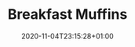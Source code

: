 ---
layout: recipe
date: 2020-11-04T23:15:28+01:00
draft: true    
title:  "Breakfast Muffins" # The title of your awesome recipe
image: awesome-recipe-image.jpg # Name of image in recipe bundle
imagecredit: https://placekitten.com/600/800 # URL to image source page, website, or creator
YouTubeID:  # The F2SYDXV1W1w part of https://www.youtube.com/watch?v=F2SYDXV1W1w
authorName: # Name of the recipe/article author
authorURL: # URL of their home website
sourceName: # Name of the source website
sourceURL: # Actual URL of the recipe itself
category: Morgenmad
cuisine: Amerikansk
tags: 
  - Kreativ
yield: 8
prepTime: 30
cookTime: 30

ingredients:
- 7 dL Mel
- 1 spsk. Sukker
- 1 spsk. Bagepulver
- 1 tsk. Salt
- 7 stk. Æg
- 3 dL Kærnemælk
- 3 spsk. Smør
- 2,5 dL Creme Fraiche
- 2,5 dL Forårsløg
- 175 g / 3,5 dL Revet Cheddar

directions:
- Bland Mel, Sukker, Bagepulver og Salt i én stor skål
- I en anden skål, bland **1** Æg, Mælk, Smeltet Smør og Creme Fraiche
- Bland indholdet af de to skåle
- Tilsæt forårsløg og 3 dL Revet Cheddar
- Put dejen i muffin-forme, lav et lille krater der er plads til et Æg inden i
- Hæld et Æg i krateret
- Byg forsigtigt dejen op omkring Ægget
- Top med den sidste smule Cheddar
- Bag i 25-30 minutter ved 175 grader
- Lad dem hvile 5 minutter før de fjernes fra formen
---